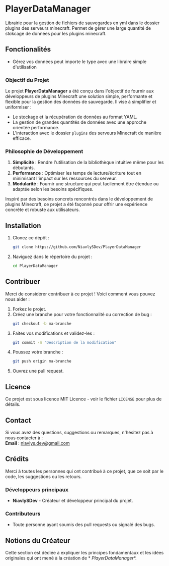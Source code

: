 # PlayerDataManager

Librairie pour la gestion de fichiers de sauvegardes en yml dans le dossier plugins des serveurs minecraft.
Permet de gérer une large quantité de stokcage de données pour les plugins minecraft.

## Fonctionalités

- Gérez vos données peut importe le type avec une libraire simple d'utilisation

### Objectif du Projet

Le projet **PlayerDataManager** a été conçu dans l'objectif de fournir aux développeurs de plugins Minecraft une
solution simple, performante et flexible pour la gestion des données de sauvegarde. Il vise à simplifier et
uniformiser :

- Le stockage et la récupération de données au format YAML.
- La gestion de grandes quantités de données avec une approche orientée performance.
- L'interaction avec le dossier `plugins` des serveurs Minecraft de manière efficace.

### Philosophie de Développement

1. **Simplicité** : Rendre l'utilisation de la bibliothèque intuitive même pour les débutants.
2. **Performance** : Optimiser les temps de lecture/écriture tout en minimisant l'impact sur les ressources du serveur.
3. **Modularité** : Fournir une structure qui peut facilement être étendue ou adaptée selon les besoins spécifiques.

Inspiré par des besoins concrets rencontrés dans le développement de plugins Minecraft, ce projet a été façonné pour
offrir une expérience concrète et robuste aux utilisateurs.

## Installation

1. Clonez ce dépôt :
   ```bash
   git clone https://github.com/NiavlySDev/PlayerDataManager
   ```
2. Naviguez dans le répertoire du projet :
   ```bash
   cd PlayerDataManager
   ```

## Contribuer

Merci de considérer contribuer à ce projet ! Voici comment vous pouvez nous aider :

1. Forkez le projet.
2. Créez une branche pour votre fonctionnalité ou correction de bug :
   ```bash
   git checkout -b ma-branche
   ```
3. Faites vos modifications et validez-les :
   ```bash
   git commit -m "Description de la modification"
   ```
4. Poussez votre branche :
   ```bash
   git push origin ma-branche
   ```
5. Ouvrez une pull request.

## Licence

Ce projet est sous licence MIT Licence - voir le fichier `LICENSE` pour plus de détails.

## Contact

Si vous avez des questions, suggestions ou remarques, n'hésitez pas à nous contacter à :  
**Email** : <niavlys.dev@gmail.com>

## Crédits

Merci à toutes les personnes qui ont contribué à ce projet, que ce soit par le code, les suggestions ou les retours.

### Développeurs principaux

- **NiavlySDev** - Créateur et développeur principal du projet.

### Contributeurs

- Toute personne ayant soumis des pull requests ou signalé des bugs.

## Notions du Créateur

Cette section est dédiée à expliquer les principes fondamentaux et les idées originales qui ont mené à la création de *
*PlayerDataManager**.
